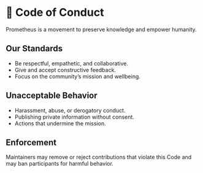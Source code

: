 # 📜 Code of Conduct
Prometheus is a movement to preserve knowledge and empower humanity.

## Our Standards
- Be respectful, empathetic, and collaborative.
- Give and accept constructive feedback.
- Focus on the community’s mission and wellbeing.

## Unacceptable Behavior
- Harassment, abuse, or derogatory conduct.
- Publishing private information without consent.
- Actions that undermine the mission.

## Enforcement
Maintainers may remove or reject contributions that violate this Code and may ban participants for harmful behavior.
